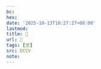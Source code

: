 ```yaml
---
bc:
hex:
date: '2025-10-13T10:27:27+08:00'
lastmod:
title: 􁘨
url: 􁘨
tags: [至]
src: DCCV
note:
---
```

